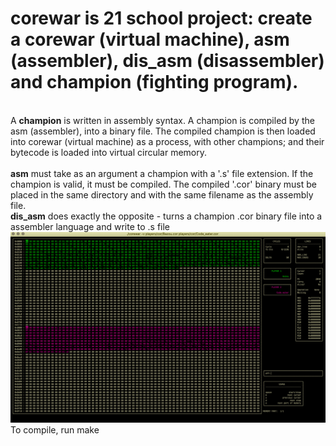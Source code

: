 # corewar is 21 school project: create a corewar (virtual machine), asm (assembler), dis_asm (disassembler) and champion (fighting program).
<br>
A <b>champion</b> is written in assembly syntax. A champion is compiled by the asm (assembler), into a binary file. The compiled champion is then loaded into corewar (virtual machine) as a process, with other champions; and their bytecode is loaded into virtual circular memory.
<br>
<br>
<b>asm</b> must take as an argument a champion with a '.s' file extension. If the champion is valid, it must be compiled. The compiled '.cor' binary must be placed in the same directory and with the same filename as the assembly file.<br>
<b>dis_asm</b> does exactly the opposite - turns a champion .cor binary file into a assembler language and write to .s file<br>
<img src="cor.png">
<br>
To compile, run make
<br>
